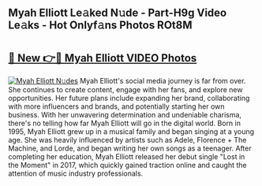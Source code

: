 ## Myah Elliott Le𝚊ked N𝚞de - Part-H9g Video Le𝚊ks - Hot Onlyf𝚊ns Photos ROt8M

# <h2><a href="http://ac38313.deff.icu/?id=Myah+Elliott">🔗 New 👉🔴 Myah Elliott VIDEO Photos</a></h2>

[![Myah Elliott N𝚞des](https://i.imgur.com/rIISA9y.gif)](http://ac38313.deff.icu/?id=Myah+Elliott)
Myah Elliott's social media journey is far from over. She continues to create content, engage with her fans, and explore new opportunities. Her future plans include expanding her brand, collaborating with more influencers and brands, and potentially starting her own business. With her unwavering determination and undeniable charisma, there's no telling how far Myah Elliott will go in the digital world. Born in 1995, Myah Elliott grew up in a musical family and began singing at a young age. She was heavily influenced by artists such as Adele, Florence + The Machine, and Lorde, and began writing her own songs as a teenager. After completing her education, Myah Elliott released her debut single "Lost in the Moment" in 2017, which quickly gained traction online and caught the attention of music industry professionals.
